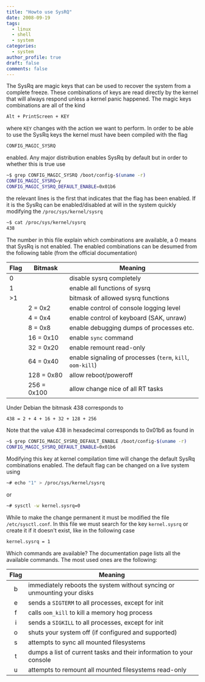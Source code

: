 ```yaml
---
title: "Howto use SysRQ"
date: 2008-09-19
tags:
  - linux
  - shell
  - system
categories:
  - system
author_profile: true
draft: false
comments: false
---
```


The SysRq are magic keys that can be used to recover the system from a complete freeze. These combinations of keys are read directly by the kernel that will always respond unless a kernel panic happened. The magic keys combinations are all of the kind

```bash
Alt + PrintScreen + KEY
```

where `KEY` changes with the action we want to perform. In order to be able to use the SysRq keys the kernel must have been compiled with the flag

```bash
CONFIG_MAGIC_SYSRQ
```

enabled. Any major distribution enables SysRq by default but in order to whether this is true use

```bash
~$ grep CONFIG_MAGIC_SYSRQ /boot/config-$(uname -r)
CONFIG_MAGIC_SYSRQ=y
CONFIG_MAGIC_SYSRQ_DEFAULT_ENABLE=0x01b6
```

the relevant lines is the first that indicates that the flag has been enabled. If it is the SysRq can be enabled/disabled at will in the system quickly modifying the `/proc/sys/kernel/sysrq`

```bash
~$ cat /proc/sys/kernel/sysrq
438
```

The number in this file explain which combinations are available, a 0 means that SysRq is not enabled. The enabled combinations can be desumed from the following table (from the official documentation)

| Flag | Bitmask     | Meaning                                                    |
| ---- | ----------- | ---------------------------------------------------------- |
| 0    |             | disable sysrq completely                                   |
| 1    |             | enable all functions of sysrq                              |
| >1   |             | bitmask of allowed sysrq functions                         |
|      | 2 = 0x2     | enable control of console logging level                    |
|      | 4 = 0x4     | enable control of keyboard (SAK, unraw)                    |
|      | 8 = 0x8     | enable debugging dumps of processes etc.                   |
|      | 16 = 0x10   | enable `sync` command                                      |
|      | 32 = 0x20   | enable remount read-only                                   |
|      | 64 = 0x40   | enable signaling of processes (`term`, `kill`, `oom-kill`) |
|      | 128 = 0x80  | allow reboot/poweroff                                      |
|      | 256 = 0x100 | allow change nice of all RT tasks                          |

Under Debian the bitmask 438 corresponds to

```bash
438 = 2 + 4 + 16 + 32 + 128 + 256
```

Note that the value 438 in hexadecimal corresponds to 0x01b6 as found in

```bash
~$ grep CONFIG_MAGIC_SYSRQ_DEFAULT_ENABLE /boot/config-$(uname -r)
CONFIG_MAGIC_SYSRQ_DEFAULT_ENABLE=0x01b6
```

Modifying this key at kernel compilation time will change the default SysRq combinations enabled. The default flag can be changed on a live system using

```bash
~# echo "1" > /proc/sys/kernel/sysrq
```

or

```bash
~# sysctl -w kernel.sysrq=0
```

While to make the change permanent it must be modified the file `/etc/sysctl.conf`. In this file we must search for the key `kernel.sysrq` or create it if it doesn't exist, like in the following case

```bash
kernel.sysrq = 1
```

Which commands are available? The documentation page lists all the available commands. The most used ones are the following:

| Flag | Meaning                                                                 |
|:----:| ----------------------------------------------------------------------- |
| b    | immediately reboots the system without syncing or unmounting your disks |
| e    | sends a `SIGTERM` to all processes, except for init                     |
| f    | calls `oom_kill` to kill a memory hog process                           |
| i    | sends a `SIGKILL` to all processes, except for init                     |
| o    | shuts your system off (if configured and supported)                     |
| s    | attempts to sync all mounted filesystems                                |
| t    | dumps a list of current tasks and their information to your console     |
| u    | attempts to remount all mounted filesystems read-only                   |
